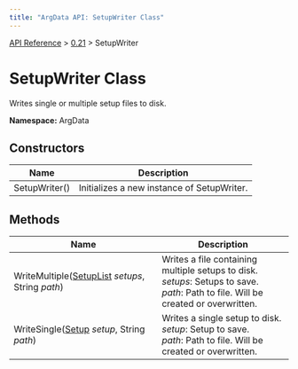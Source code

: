 ```yaml
---
title: "ArgData API: SetupWriter Class"
---
```


[API Reference](/argdata/api/) &gt; [0.21](/argdata/api/0.21/) &gt; SetupWriter

# SetupWriter Class

Writes single or multiple setup files to disk.

**Namespace:** ArgData

## Constructors

<table class="table table-bordered table-striped ">
<thead>
  <tr>
    <th>Name</th>
    <th>Description</th>
  </tr>
</thead>
<tbody>
  <tr>
    <td>SetupWriter()</td>
    <td>Initializes a new instance of SetupWriter.</td>
  </tr>
</tbody>
</table>


## Methods

<table class="table table-bordered table-striped ">
<thead>
  <tr>
    <th>Name</th>
    <th>Description</th>
  </tr>
</thead>
<tbody>
  <tr>
    <td>WriteMultiple(<a href="/argdata/api/0.21/setuplist/">SetupList</a> <em>setups</em>, String <em>path</em>)</td>
    <td>Writes a file containing multiple setups to disk.<br /><em>setups</em>: Setups to save.<br /><em>path</em>: Path to file. Will be created or overwritten.<br /></td>
  </tr>
  <tr>
    <td>WriteSingle(<a href="/argdata/api/0.21/setup/">Setup</a> <em>setup</em>, String <em>path</em>)</td>
    <td>Writes a single setup to disk.<br /><em>setup</em>: Setup to save.<br /><em>path</em>: Path to file. Will be created or overwritten.<br /></td>
  </tr>
</tbody>
</table>


